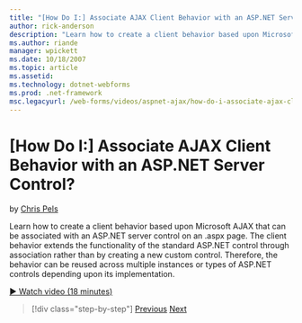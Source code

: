 ```yaml
---
title: "[How Do I:] Associate AJAX Client Behavior with an ASP.NET Server Control? | Microsoft Docs"
author: rick-anderson
description: "Learn how to create a client behavior based upon Microsoft AJAX that can be associated with an ASP.NET server control on an .aspx page. The client behavior e..."
ms.author: riande
manager: wpickett
ms.date: 10/18/2007
ms.topic: article
ms.assetid: 
ms.technology: dotnet-webforms
ms.prod: .net-framework
msc.legacyurl: /web-forms/videos/aspnet-ajax/how-do-i-associate-ajax-client-behavior-with-an-aspnet-server-control
---
```

[How Do I:] Associate AJAX Client Behavior with an ASP.NET Server Control?
====================
by [Chris Pels](https://twitter.com/chrispels)

Learn how to create a client behavior based upon Microsoft AJAX that can be associated with an ASP.NET server control on an .aspx page. The client behavior extends the functionality of the standard ASP.NET control through association rather than by creating a new custom control. Therefore, the behavior can be reused across multiple instances or types of ASP.NET controls depending upon its implementation.

[&#9654; Watch video (18 minutes)](https://channel9.msdn.com/Blogs/ASP-NET-Site-Videos/how-do-i-associate-ajax-client-behavior-with-an-aspnet-server-control)

>[!div class="step-by-step"] [Previous](how-do-i-build-custom-server-controls-that-work-with-or-without-aspnet-ajax.md) [Next](how-do-i-retrieve-values-from-server-side-ajax-controls.md)